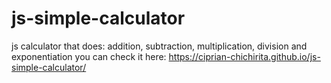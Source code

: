 # js-simple-calculator
js calculator that does: addition, subtraction, multiplication, division and exponentiation
you can check it here: https://ciprian-chichirita.github.io/js-simple-calculator/
